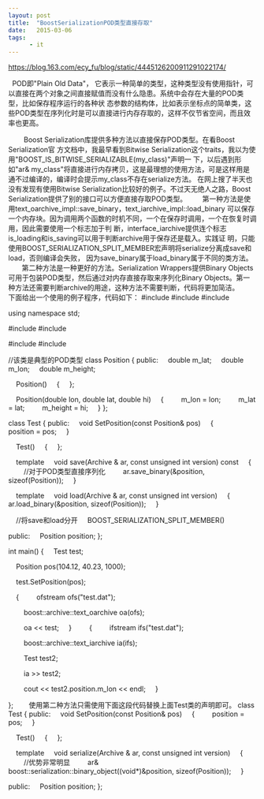 ```yaml
---
layout: post
title:  "BoostSerializationPOD类型直接存取"
date:   2015-03-06
tags:
      - it
---
```



https://blog.163.com/ecy_fu/blog/static/4445126200911291022174/



  POD即\"Plain Old Data\"，
它表示一种简单的类型，这种类型没有使用指针，可以直接在两个对象之间直接赋值而没有什么隐患。系统中会存在大量的POD类型，比如保存程序运行的各种状
态参数的结构体，比如表示坐标点的简单类，这些POD类型在序列化时是可以直接进行内存存取的，这样不仅节省空间，而且效率也更高。

        Boost Serialization库提供多种方法以直接保存POD类型。在看Boost
Serialization官 方文档中，我最早看到Bitwise
Serialization这个traits，我以为使用\"BOOST_IS_BITWISE_SERIALIZABLE(my_class)\"声明一
下，以后遇到形如\"ar&
my_class\"将直接进行内存拷贝，这是最理想的使用方法，可是这样用是通不过编译的，编译时会提示my_class不存在serialize方法。
在网上搜了半天也没有发现有使用Bitwise
Serialization比较好的例子。不过天无绝人之路，Boost
Serialization提供了别的接口可以方便直接存取POD类型。
      
第一种方法是使用text_oarchive_impl::save_binary，text_iarchive_impl::load_binary
可以保存一个内存块。因为调用两个函数的时机不同，一个在保存时调用，一个在恢复时调用，因此需要使用一个标志加于判
断，interface_iarchive提供连个标志is_loading和is_saving可以用于判断archive用于保存还是载入。实践证
明，只能使用BOOST_SERIALIZATION_SPLIT_MEMBER宏声明将serialize分离成save和load，否则编译会失败，
因为save_binary属于load_binary属于不同的类方法。
       第二种方法是一种更好的方法。Serialization Wrappers提供Binary
Objects可用于包装POD类型，然后通过对内存直接存取来序列化Binary
Objects。第一种方法还需要判断archive的用途，这种方法不需要判断，代码将更加简洁。
       下面给出一个使用的例子程序，代码如下：
#include
#include
#include

using namespace std;

#include
#include

#include
#include

//该类是典型的POD类型
class Position
{
public:
    double m_lat;
    double m_lon;
    double m_height;

    Position()
    {
    };

    Position(double lon, double lat, double hi)
    {
        m_lon = lon;
        m_lat = lat;
        m_height = hi;
    }
};

class Test
{
public:
    void SetPosition(const Position& pos)
    {
        position = pos;
    }

    Test()
    {
    };

    template
    void save(Archive & ar, const unsigned int version) const
    {
        //对于POD类型直接序列化
        ar.save_binary(&position, sizeof(Position));
    }

    template
    void load(Archive & ar, const unsigned int version)
    {
        ar.load_binary(&position, sizeof(Position));
    }

    //将save和load分开
    BOOST_SERIALIZATION_SPLIT_MEMBER()

public:
    Position position;
};

int main()
{
    Test test;

    Position pos(104.12, 40.23, 1000);

    test.SetPosition(pos);

    {
        ofstream ofs(\"test.dat\");

        boost::archive::text_oarchive oa(ofs);

        oa \<\< test;
    }
   
    {
        ifstream ifs(\"test.dat\");

        boost::archive::text_iarchive ia(ifs);

        Test test2;

        ia \>\> test2;

        cout \<\< test2.position.m_lon \<\< endl;
    }

};
       使用第二种方法只需使用下面这段代码替换上面Test类的声明即可。
class Test
{
public:
    void SetPosition(const Position& pos)
    {
        position = pos;
    }

    Test()
    {
    };

    template
    void serialize(Archive & ar, const unsigned int version)
    {
        //优势非常明显
        ar& boost::serialization::binary_object((void\*)&position,
sizeof(Position));
    }

public:
    Position position;
};



